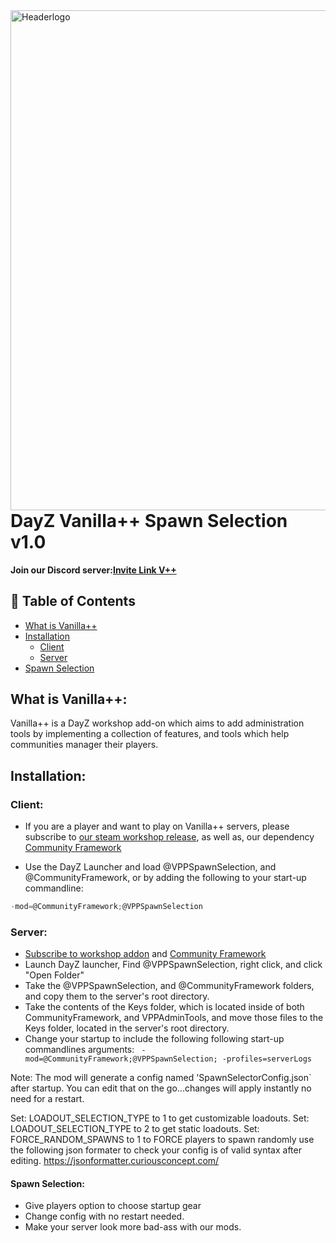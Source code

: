 
<img src="https://i.imgur.com/sVQhjLd.jpg" align="right" alt="Headerlogo" height="auto" width="800px">

# DayZ Vanilla++ Spawn Selection v1.0

**Join our Discord server:[Invite Link V++](https://discord.gg/pb27wYh)**

## 🚩 Table of Contents
- [What is Vanilla++](#what-is-vanilla)
- [Installation](#installation)
	- [Client](#client)
	- [Server](#server)
- [Spawn Selection](#spawn-selection)

## What is Vanilla++:

Vanilla++ is a DayZ workshop add-on which aims to add administration tools by implementing a collection of features, and tools which help communities manager their players.

## Installation:

### Client:

- If you are a player and want to play on Vanilla++ servers, please subscribe to [our steam workshop release](https://steamcommunity.com/sharedfiles/filedetails/?id=1578593068), as well as,  our dependency [Community Framework](https://steamcommunity.com/workshop/filedetails/?id=1559212036)

- Use the DayZ Launcher and load @VPPSpawnSelection, and @CommunityFramework, or by adding the following to your start-up commandline:
```c
-mod=@CommunityFramework;@VPPSpawnSelection
```

### Server:
- [Subscribe to workshop addon](https://steamcommunity.com/sharedfiles/filedetails/?id=1578593068) and [Community Framework](https://steamcommunity.com/workshop/filedetails/?id=1559212036)
- Launch DayZ launcher, Find @VPPSpawnSelection, right click, and click "Open Folder"
- Take the @VPPSpawnSelection, and @CommunityFramework folders, and copy them to the server's root directory.
- Take the contents of the Keys folder, which is located inside of both CommunityFramework, and VPPAdminTools, and move those files to the Keys folder, located in the server's root directory.
- Change your startup to include the following following start-up commandlines arguments:
``` -mod=@CommunityFramework;@VPPSpawnSelection; -profiles=serverLogs```

Note: The mod will generate a config named 'SpawnSelectorConfig.json` after startup. You can edit that on the go...changes will apply instantly no need for a restart.

Set: LOADOUT_SELECTION_TYPE to 1 to get customizable loadouts.
Set: LOADOUT_SELECTION_TYPE to 2 to get static loadouts.
Set: FORCE_RANDOM_SPAWNS to 1 to FORCE players to spawn randomly
use the following json formater to check your config is of valid syntax after editing. https://jsonformatter.curiousconcept.com/

#### Spawn Selection:
 - Give players option to choose startup gear
 - Change config with no restart needed.
 - Make your server look more bad-ass with our mods.
